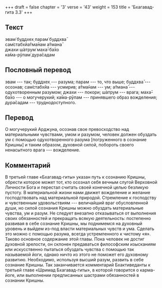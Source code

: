 +++
draft = false
chapter = '3'
verse = '43'
weight = 153
title = 'Бхагавад-гита 3.3'
+++
## Текст

эвам̇ буддхех̣ парам̇ буддхва̄  
сам̇стабхйа̄тма̄нам а̄тмана̄  
джахи ш́атрум̇ маха̄-ба̄хо  
ка̄ма-рӯпам̇ дура̄садам

## Пословный перевод

эвам --- так; буддхех̣ --- разума; парам --- то, что выше; буддхва̄ ---
осознав; сам̇стабхйа --- усмирив; а̄тма̄нам --- ум; а̄тмана̄ ---
одухотворенным разумом; джахи --- покори; ш́атрум --- врага; маха̄-ба̄хо
--- о могучерукий; ка̄ма-рӯпам --- принявшего образ вожделения; дура̄садам
--- труднодоступного.

## Перевод

О могучерукий Арджуна, осознав свое превосходство над материальными
чувствами, умом и разумом, человек должен обуздать ум с помощью
одухотворенного разума \[погруженного в сознание Кришны\] и таким
образом, духовной силой, побороть своего ненасытного врага ---
вожделение.

## Комментарий

В третьей главе «Бхагавад-гиты» указан путь к сознанию Кришны, обрести
которое может тот, кто осознал себя вечным слугой Верховной Личности
Бога и перестал считать своей конечной целью безликую пустоту. В
материальной жизни нами движет вожделение и желание господствовать над
материальной природой. Стремление к господству и чувственным
удовольствиям --- величайший враг обусловленной души, но силой сознания
Кришны можно обуздать материальные чувства, ум и разум. Не следует
внезапно отказываться от выполнения своих обязанностей и прекращать
всякую деятельность: постепенно развивая в себе сознание Кришны, мы
поднимемся на духовный уровень и выйдем из-под власти материальных
чувств и ума. Сделать это можно с помощью разума, всегда устремленного к
чистому «я». Таково основное содержание этой главы. Пока человек не
достиг духовной зрелости, он склонен предаваться философским изысканиям
или искусственно пытаться обуздать чувства с помощью так называемой
йоги, однако ничто из этого не поможет его духовному развитию.
Необходимо, используя высший разум, развить в себе сознание Кришны. Так
заканчивается комментарий Бхактиведанты к третьей главе «Шримад
Бхагавад-гиты», в которой говорится о карма-йоге, или выполнении
предписанных шастрами обязанностей в сознании Кришны.
